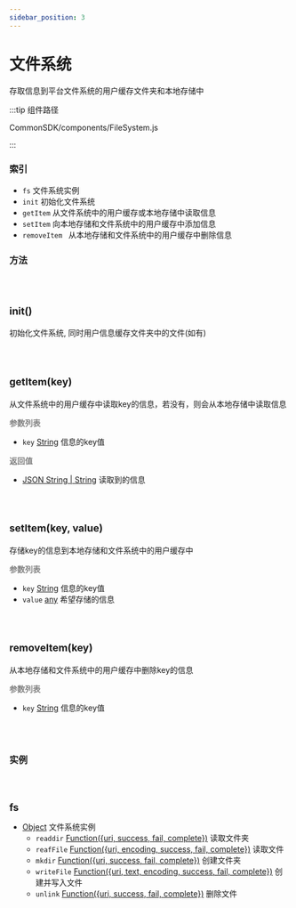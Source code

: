 ```yaml
---
sidebar_position: 3
---
```


# 文件系统

存取信息到平台文件系统的用户缓存文件夹和本地存储中

:::tip 组件路径

CommonSDK/components/FileSystem.js

:::

### 索引

- `fs`  文件系统实例
- `init` 初始化文件系统
- `getItem` 从文件系统中的用户缓存或本地存储中读取信息
- `setItem` 向本地存储和文件系统中的用户缓存中添加信息
- `removeItem ` 从本地存储和文件系统中的用户缓存中删除信息

### 方法

<br></br>

#### <font size="4">**init()**</font>

初始化文件系统, 同时用户信息缓存文件夹中的文件(如有)

<br></br>

#### <font size="4">**getItem(key)**</font>

从文件系统中的用户缓存中读取key的信息，若没有，则会从本地存储中读取信息

<font color="gray">**参数列表**</font>

* `key`  [String][String] 信息的key值

<font color="gray">**返回值**</font>

*  [JSON String | String][String] 读取到的信息

<br></br>

#### <font size="4">**setItem(key, value)**</font>

存储key的信息到本地存储和文件系统中的用户缓存中

<font color="gray">**参数列表**</font>

* `key`  [String][String] 信息的key值
* `value` [any][any] 希望存储的信息

<br></br>

#### <font size="4">**removeItem(key)**</font>

从本地存储和文件系统中的用户缓存中删除key的信息

<font color="gray">**参数列表**</font>

* `key`  [String][String] 信息的key值

<br></br>

### 实例

<br></br>

<font size="4">**fs**</font>

- [Object][Object] 文件系统实例
  - `readdir`  [Function({uri, success, fail, complete})][Function] 读取文件夹
  - `reafFile` [Function({uri, encoding, success, fail, complete})][Function] 读取文件
  - `mkdir` [Function({uri, success, fail, complete})][Function] 创建文件夹
  - `writeFile` [Function({uri, text, encoding, success, fail, complete})][Function] 创建并写入文件
  - `unlink` [Function({uri, success, fail, complete})][Function] 删除文件

[Object]: https://developer.mozilla.org/en-US/docs/Web/JavaScript/Reference/Global_Objects/Object
[String]: https://developer.mozilla.org/en-US/docs/Web/JavaScript/Reference/Global_Objects/String
[Boolean]: https://developer.mozilla.org/en-US/docs/Web/JavaScript/Reference/Global_Objects/Boolean
[cc.Color]: https://docs.cocos.com/creator/2.3/api/zh/classes/Color.html?h=color
[Function]: https://developer.mozilla.org/en-US/docs/Web/JavaScript/Reference/Global_Objects/Function
[any]: https://www.typescriptlang.org/docs/handbook/declaration-files/do-s-and-don-ts.html#any
